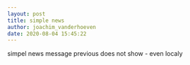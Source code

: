 ```yaml
---
layout: post
title: simple news
author: joachim_vanderhoeven
date: 2020-08-04 15:45:22
---
```

simpel news message
previous does not show - even localy